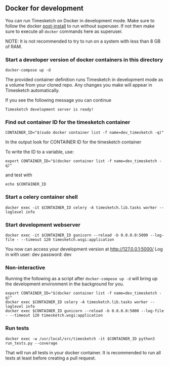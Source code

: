 ## Docker for development

You can run Timesketch on Docker in development mode.
Make sure to follow the docker [post-install](https://docs.docker.com/engine/install/linux-postinstall/) to run without superuser. If not then make sure to execute all `docker` commands here as superuser.

NOTE: It is not recommended to try to run on a system with less than 8 GB of RAM.

### Start a developer version of docker containers in this directory

```
docker-compose up -d
```

The provided container definition runs Timesketch in development mode as a volume from your cloned repo. Any changes you make will appear in Timesketch automatically.

If you see the following message you can continue

```
Timesketch development server is ready!
```
### Find out container ID for the timesketch container

```
CONTAINER_ID="$(sudo docker container list -f name=dev_timesketch -q)"
```
In the output look for CONTAINER ID for the timesketch container

To write the ID to a variable, use:
```
export CONTAINER_ID="$(docker container list -f name=dev_timesketch -q)"
```
and test with
```
echo $CONTAINER_ID
```

### Start a celery container shell
```
docker exec -it $CONTAINER_ID celery -A timesketch.lib.tasks worker --loglevel info
```

### Start development webserver

```
docker exec -it $CONTAINER_ID gunicorn --reload -b 0.0.0.0:5000 --log-file - --timeout 120 timesketch.wsgi:application
```

You now can access your development version at http://127.0.0.1:5000/
Log in with user: dev password: dev

### Non-interactive

Running the following as a script after `docker-compose up -d` will bring up the development environment in the background for you.
```
export CONTAINER_ID="$(docker container list -f name=dev_timesketch -q)"
docker exec $CONTAINER_ID celery -A timesketch.lib.tasks worker --loglevel info
docker exec $CONTAINER_ID gunicorn --reload -b 0.0.0.0:5000 --log-file - --timeout 120 timesketch.wsgi:application
```

### Run tests

```
docker exec -w /usr/local/src/timesketch -it $CONTAINER_ID python3 run_tests.py --coverage
```

That will run all tests in your docker container. It is recommended to run all tests at least before creating a pull request.
